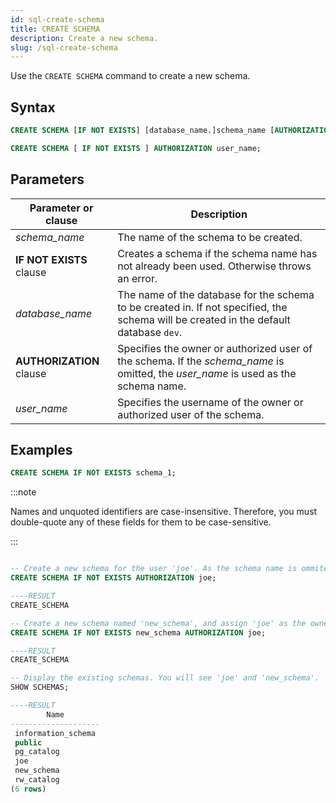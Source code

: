 ```yaml
---
id: sql-create-schema
title: CREATE SCHEMA
description: Create a new schema.
slug: /sql-create-schema
---
```

<head>
  <link rel="canonical" href="https://docs.risingwave.com/docs/current/sql-create-schema/" />
</head>

Use the `CREATE SCHEMA` command to create a new schema.

## Syntax

```sql
CREATE SCHEMA [IF NOT EXISTS] [database_name.]schema_name [AUTHORIZATION user_name];

CREATE SCHEMA [ IF NOT EXISTS ] AUTHORIZATION user_name;
```



## Parameters
|Parameter or clause        | Description           |
|---------------------------|-----------------------|
|*schema_name*                   |The name of the schema to be created.|
|<b>IF NOT EXISTS</b> clause      |Creates a schema if the schema name has not already been used. Otherwise throws an error.|
|*database_name*                 |The name of the database for the schema to be created in. If not specified, the schema will be created in the default database `dev`.|
|<b>AUTHORIZATION</b> clause|Specifies the owner or authorized user of the schema. If the *schema_name* is omitted, the *user_name* is used as the schema name.|
|*user_name*|Specifies the username of the owner or authorized user of the schema.|

## Examples

```sql
CREATE SCHEMA IF NOT EXISTS schema_1;
```

:::note

Names and unquoted identifiers are case-insensitive. Therefore, you must double-quote any of these fields for them to be case-sensitive.

:::

```sql title="Examples of AUTHORIZATION clause"

-- Create a new schema for the user 'joe'. As the schema name is ommited, the schema name is default to the user name 'joe'.
CREATE SCHEMA IF NOT EXISTS AUTHORIZATION joe;

----RESULT
CREATE_SCHEMA

-- Create a new schema named 'new_schema', and assign 'joe' as the owner.
CREATE SCHEMA IF NOT EXISTS new_schema AUTHORIZATION joe;

----RESULT
CREATE_SCHEMA

-- Display the existing schemas. You will see 'joe' and 'new_schema'.
SHOW SCHEMAS;

----RESULT
        Name
--------------------
 information_schema
 public
 pg_catalog
 joe
 new_schema
 rw_catalog
(6 rows)
```